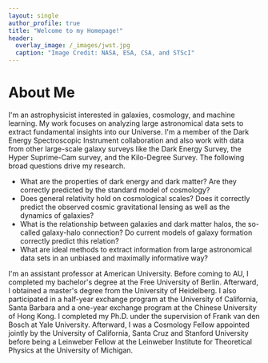 ```yaml
---
layout: single
author_profile: true
title: "Welcome to my Homepage!"
header:
  overlay_image: /_images/jwst.jpg
  caption: "Image Credit: NASA, ESA, CSA, and STScI"
---
```


# About Me

I'm an astrophysicist interested in galaxies, cosmology, and machine learning. My work focuses on analyzing large astronomical data sets to extract fundamental insights into our Universe. I'm a member of the Dark Energy Spectroscopic Instrument collaboration and also work with data from other large-scale galaxy surveys like the Dark Energy Survey, the Hyper Suprime-Cam survey, and the Kilo-Degree Survey. The following broad questions drive my research.

* What are the properties of dark energy and dark matter? Are they correctly predicted by the standard model of cosmology?
* Does general relativity hold on cosmological scales? Does it correctly predict the observed cosmic gravitational lensing as well as the dynamics of galaxies?
* What is the relationship between galaxies and dark matter halos, the so-called galaxy-halo connection? Do current models of galaxy formation correctly predict this relation?
* What are ideal methods to extract information from large astronomical data sets in an unbiased and maximally informative way?

I'm an assistant professor at American University. Before coming to AU, I completed my bachelor's degree at the Free University of Berlin. Afterward, I obtained a master's degree from the University of Heidelberg. I also participated in a half-year exchange program at the University of California, Santa Barbara and a one-year exchange program at the Chinese University of Hong Kong. I completed my Ph.D. under the supervision of Frank van den Bosch at Yale University. Afterward, I was a Cosmology Fellow appointed jointly by the University of California, Santa Cruz and Stanford University before being a Leinweber Fellow at the Leinweber Institute for Theoretical Physics at the University of Michigan.
